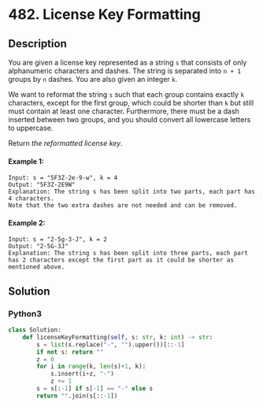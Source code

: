 # 482. License Key Formatting

## Description
You are given a license key represented as a string `s` that consists of only alphanumeric characters and dashes. The string is separated into `n + 1` groups by `n` dashes. You are also given an integer `k`.

We want to reformat the string `s` such that each group contains exactly `k` characters, except for the first group, which could be shorter than `k` but still must contain at least one character. Furthermore, there must be a dash inserted between two groups, and you should convert all lowercase letters to uppercase.

Return *the reformatted license key*.

#### Example 1:
```
Input: s = "5F3Z-2e-9-w", k = 4
Output: "5F3Z-2E9W"
Explanation: The string s has been split into two parts, each part has 4 characters.
Note that the two extra dashes are not needed and can be removed.
```

#### Example 2:
```
Input: s = "2-5g-3-J", k = 2
Output: "2-5G-3J"
Explanation: The string s has been split into three parts, each part has 2 characters except the first part as it could be shorter as mentioned above.
```


## Solution

### Python3
```python
class Solution:
    def licenseKeyFormatting(self, s: str, k: int) -> str:
        s = list(s.replace("-", "").upper())[::-1]
        if not s: return ""
        z = 0
        for i in range(k, len(s)+1, k):
            s.insert(i+z, "-")
            z += 1
        s = s[:-1] if s[-1] == "-" else s  
        return "".join(s[::-1])
        
```